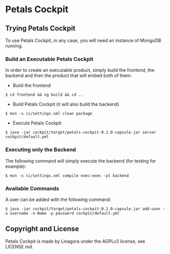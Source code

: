 # Petals Cockpit

## Trying Petals Cockpit

To use Petals Cockpit, in any case, you will need an instance of MongoDB running.

### Build an Executable Petals Cockpit

In order to create an executable product, simply build the frontend, the backend and then the product that will embed both of them:

- Build the frontend
```
$ cd frontend && ng build && cd ..
```
- Build Petals Cockpit (it will also build the backend)
```
$ mvn -s ci/settings.xml clean package
```
- Execute Petals Cockpit
```
$ java -jar cockpit/target/petals-cockpit-0.1.0-capsule.jar server cockpit/default.yml
```

### Executing only the Backend

The following command will simply execute the backend (for testing for example):
```
$ mvn -s ci/settings.xml compile exec:exec -pl backend
```

### Available Commands

A user can be added with the following command:
```
$ java -jar cockpit/target/petals-cockpit-0.1.0-capsule.jar add-user -u username -n Name -p password cockpit/default.yml
```

## Copyright and License

Petals Cockpit is made by Linagora under the AGPLv3 license, see LICENSE.md.
